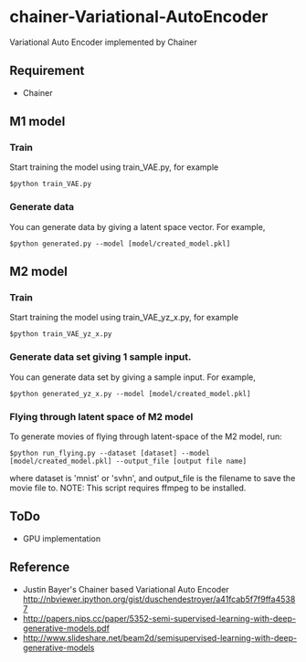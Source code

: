 # chainer-Variational-AutoEncoder

Variational Auto Encoder implemented by Chainer

## Requirement

* Chainer

## M1 model

### Train

Start training the model using train_VAE.py, for example
```
$python train_VAE.py
```

### Generate data

You can generate data by giving a latent space vector.
For example,
```
$python generated.py --model [model/created_model.pkl]
```

## M2 model

### Train

Start training the model using train_VAE_yz_x.py, for example
```
$python train_VAE_yz_x.py
```

### Generate data set giving 1 sample input.

You can generate data set by giving a sample input.
For example,
```
$python generated_yz_x.py --model [model/created_model.pkl]
```

### Flying through latent space of M2 model

To generate movies of flying through latent-space of the M2 model, run:

```
$python run_flying.py --dataset [dataset] --model [model/created_model.pkl] --output_file [output file name]
```
where dataset is 'mnist' or 'svhn', and output_file is the filename to save the movie file to.
NOTE: This script requires ffmpeg to be installed.

## ToDo

* GPU implementation

## Reference

* Justin Bayer's Chainer based Variational Auto Encoder
http://nbviewer.ipython.org/gist/duschendestroyer/a41fcab5f7f9ffa45387
* http://papers.nips.cc/paper/5352-semi-supervised-learning-with-deep-generative-models.pdf
* http://www.slideshare.net/beam2d/semisupervised-learning-with-deep-generative-models
